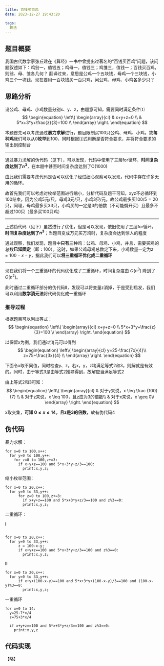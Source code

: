```yaml
---
title: 百钱买百鸡
date: 2023-12-27 19:43:20

tags:
  算法
---
```

## 题目概要
我国古代数学家张丘建在《算经》一书中曾提出过著名的“百钱买百鸡”问题，该问题叙述如下：鸡翁一，值钱五；鸡母一，值钱三；鸡雏三，值钱一；百钱买百鸡，则翁、母、雏各几何？ 翻译过来，意思是公鸡一个五块钱，母鸡一个三块钱，小鸡三个一块钱，现在要用一百块钱买一百只鸡，问公鸡、母鸡、小鸡各多少只？

<!--more-->

## 思路分析
设公鸡、母鸡、小鸡数量分别x、y、z，由题意可知，需要同时满足条件⑴
$$
\begin{equation}
\left\{
\begin{array}{cl}
 & x+y+z=0 \\
 & 5*x+3*y+\frac{z}{3}=100  \\
\end{array} \right.
\end{equation}
$$

本题首先可以考虑通过**暴力求解**进行，题目限制买100只公鸡、母鸡、小鸡，故**每种鸡**我们可以从0**枚举**到100，同时根据⑴式判断是否符合要求，并将符合要求的输出到控制台

---
通过暴力求解的伪代码（见下），可以发现，代码中使用了三层for循环，**时间复杂度达到了$n^3$**，在本题中甚至时间复杂度达到了O(1000)

由此我们需要考虑代码是否可以优化？经过细心观察可以发现，代码中存在许多无用的循环。

故首先我们可以考虑对枚举范围进行缩小，分析代码及题干可知，xyz不必循环到100结束，因为公鸡5元/只，母鸡3元/只，小鸡3只/元，故公鸡最多买$100/5=20$只，同理，母鸡最多买33只，小鸡买的一定是3的倍数（不可能劈开买）且最多不超过100只（最多买100只鸡）

---
上述伪代码（见下）虽然进行了优化，但是可以发现，依旧使用了三层for循环，**时间复杂度达到了$n^3$**；当题目变成万元买万鸡时，复杂度会达到惊人的程度

通过观察，我们发现，题目中**只有**三种鸡：公鸡、母鸡、小鸡，并且，需要买鸡的总数**已知固定**（即：100），这时，如果公鸡母鸡总数定下来，小鸡数量一定为$z=100-x-y$，据此我们可以**将三重循环优化成二重循环**

---

现在我们将一个三重循环的代码优化成了二重循环，时间复杂度由 $O(n^3)$ 降到了 $O(n^2)$。

此时通过二重循环部分的伪代码Ⅱ，发现可以将变量z消掉，于是受到启发，我们可以利用**数学消元法**将代码优化成一重循环

### 推导过程
根据题目可以列出等式：
$$
\begin{equation}
\left\{
\begin{array}{cl}
 x+y+z=0 \\
 5*x+3*y+\frac{z}{3}=100  \\
\end{array} \right.
\end{equation}
$$

以保留x为例，我们通过消元可以得到
$$
\begin{equation}
\left\{
\begin{array}{cl}
 y=25-\frac{7x}{4}\\
 z=75+\frac{3x}{4}  \\
\end{array} \right.
\end{equation}
$$

下面令x取不同值，同时检查y、z，若x，y，z均满足等式2和3，则解就是有效的。同时，由于等式3是由等式2推导得到，故解应当满足等式2

由上等式2和3可知：
$$
\begin{equation}
\left\{
\begin{array}{cl}
& 对于y来说，x \leq \frac {100} {7} \\
& 对于z来说，x \leq 100，且z应为3的倍数\\
& 对于x来说，x \geq 0\\
\end{array} \right.
\end{equation}
$$

x取交集，**可知 $0 \leq x \leq 14$，且z是3的倍数**，故有伪代码4


## 伪代码
暴力求解：
```伪代码
for x=0 to 100,x++:
  for y=0 to 100,y++:
    for z=0 to 100,z+=3:
      if x+y+z==100 and 5*x+3*y+z/3==100:
        print:x,y,z;
```

缩小枚举范围：
```伪代码
for x=0 to 20,x++:
  for y=0 to 33,y++:
      for z=0 to 100,z+=3:
        if x+y+z==100 and 5*x+3*y+z/3==100 and z%3==0:
        print:x,y,z;
```

二重循环：

Ⅰ
```伪代码

for x=0 to 20,x++:
  for y=0 to 33,y++:
      z = 100-x-y;
      if x+y+z==100 and 5*x+3*y+z/3==100 and z%3==0:
        print:x,y,z;
```
Ⅱ
```伪代码
for x=0 to 20,x++:
  for y=0 to 33,y++:
      if x+y+(100-x-y)==100 and 5*x+3*y+(100-x-y)/3==100 and (100-x-y)%3==0:
        print:x,y,z;
```

一重循环
```
for x=0 to 14:
  y=25-7*x/4
  z=75+3*x/4

  if x+y+z==100 and 5*x+3*y+z/3==100 and z%3==0:
    print:x,y,z
```

## 代码实现
【略】